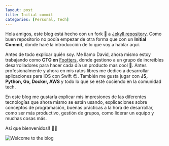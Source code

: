 ```yaml
---
layout: post
title: Initial commit
categories: [Personal, Tech]
---
```


Hola amigos, este blog está hecho con un fork 📠 a [Jekyll repository](https://github.com/barryclark/jekyll-now). Como buen repositorio no podía empezar de otra forma que con un **Initial Commit**, donde haré la introducción de lo que voy a hablar aquí.

Antes de todo explicar quién soy. Me llamo David, ahora mismo estoy trabajando como **CTO en** [Footters](https://footters.com), donde gestiono a un grupo de increibles desarrolladores para hacer cada día un producto mas cool 🤩.
Antes profesionalmente y ahora en mis ratos libres me dedico a desarrollar aplicaciones para iOS con Swift 😍. También me gusta jugar con **JS, Python, Go, Docker, AWS** y todo lo que se esté cociendo en la comunidad tech. 

En este blog me gustaría explicar mis impresiones de las diferentes tecnologías que ahora mismo se están usando, explicaciones sobre conceptos de programación, buenas prácticas a la hora de desarrollar, como ser más productivo, gestión de grupos, como liderar un equipo y muchas cosas más. 

Así que bienvenidos!! 🤙🏼

![Welcome to the blog](https://media.giphy.com/media/OF0yOAufcWLfi/giphy.gif)

